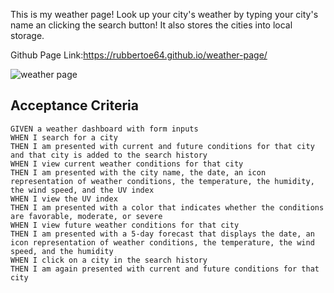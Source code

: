 This is my weather page! Look up your city's weather by typing your city's name an clicking the search button! It also stores the cities into local storage.

Github Page Link:https://rubbertoe64.github.io/weather-page/

![weather page](https://user-images.githubusercontent.com/71856810/150919819-4ab6f630-d294-40ae-b187-41e197fcac78.PNG)


## Acceptance Criteria

```
GIVEN a weather dashboard with form inputs
WHEN I search for a city
THEN I am presented with current and future conditions for that city and that city is added to the search history
WHEN I view current weather conditions for that city
THEN I am presented with the city name, the date, an icon representation of weather conditions, the temperature, the humidity, the wind speed, and the UV index
WHEN I view the UV index
THEN I am presented with a color that indicates whether the conditions are favorable, moderate, or severe
WHEN I view future weather conditions for that city
THEN I am presented with a 5-day forecast that displays the date, an icon representation of weather conditions, the temperature, the wind speed, and the humidity
WHEN I click on a city in the search history
THEN I am again presented with current and future conditions for that city
```
